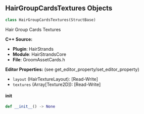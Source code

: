 ## HairGroupCardsTextures Objects

```python
class HairGroupCardsTextures(StructBase)
```

Hair Group Cards Textures

**C++ Source:**

- **Plugin**: HairStrands
- **Module**: HairStrandsCore
- **File**: GroomAssetCards.h

**Editor Properties:** (see get_editor_property/set_editor_property)

- ``layout`` (HairTextureLayout):  [Read-Write]
- ``textures`` (Array[Texture2D]):  [Read-Write]

<a id="unreal.HairGroupCardsTextures.__init__"></a>

#### __init__

```python
def __init__() -> None
```

<a id="unreal.HairGroupsCardsSourceDescription"></a>